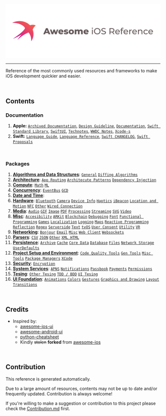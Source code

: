<div align="center">
    <img src="header.webp" alt="Header">
</div>

---

Reference of the most commonly used resources and frameworks to make iOS development quickier and easier.

<br>

## Contents

### Documentation
1. **Apple:** [`Archived Documentation`](https://developer.apple.com/library/archive/navigation/), [`Design Guideline`](https://developer.apple.com/design/human-interface-guidelines), [`Documentation`](https://developer.apple.com/documentation), [`Swift Standard Library`](https://developer.apple.com/documentation/swift), [`SwiftUI`](https://developer.apple.com/documentation/swiftui), [`Technotes`](https://developer.apple.com/documentation/technotes), [`WWDC Notes`](https://www.wwdcnotes.com/), [`Xcode-s`](https://xcodereleases.com/)
1. **Swift:** [`Language Guide`](https://docs.swift.org/swift-book/documentation/the-swift-programming-language/thebasics/), [`Language Reference`](https://docs.swift.org/swift-book/documentation/the-swift-programming-language/aboutthelanguagereference/), [`Swift CHANGELOG`](https://github.com/apple/swift/blob/main/CHANGELOG.md), [`Swift Proposals`](https://github.com/apple/swift-evolution/tree/main/proposals)

<br>

### Packages

1. [**Algorithms and Data Structures**](pages/algorithms_and_data_structures.md): [`General`](pages/algorithms_and_data_structures.md#general) [`Diffing Algorithms`](pages/algorithms_and_data_structures.md#diffing-algorithms)
1. [**Architecture**](pages/architecture.md): [`App Routing`](pages/architecture.md#app-routing) [`Architecute Patterns`](pages/architecture.md#architecute-patterns) [`Dependency Injection`](pages/architecture.md#dependency-injection)
1. [**Compute**](pages/compute.md): [`Math`](pages/compute.md#math) [`ML`](pages/compute.md#ml)
1. [**Concurrency**](pages/concurrency.md): [`EventBus`](pages/concurrency.md#eventbus) [`GCD`](pages/concurrency.md#gcd)
1. [**Date and Time**](pages/date_and_time.md):
1. [**Hardware**](pages/hardware.md): [`Bluetooth`](pages/hardware.md#bluetooth) [`Camera`](pages/hardware.md#camera) [`Device Info`](pages/hardware.md#device-info) [`Haptics`](pages/hardware.md#haptics) [`iBeacon`](pages/hardware.md#ibeacon) [`Location and Motion`](pages/hardware.md#location-and-motion) [`NFC`](pages/hardware.md#nfc) [`Other`](pages/hardware.md#other) [`Wired Connection`](pages/hardware.md#wired-connection)
1. [**Media**](pages/media.md): [`Audio`](pages/media.md#audio) [`GIF`](pages/media.md#gif) [`Image`](pages/media.md#image) [`PDF`](pages/media.md#pdf) [`Processing`](pages/media.md#processing) [`Streaming`](pages/media.md#streaming) [`SVG`](pages/media.md#svg) [`Video`](pages/media.md#video)
1. [**Misc**](pages/misc.md): [`Accesibility`](pages/misc.md#accesibility) [`ARKit`](pages/misc.md#arkit) [`Blockchain`](pages/misc.md#blockchain) [`Debugging`](pages/misc.md#debugging) [`Font`](pages/misc.md#font) [`Functional Programming`](pages/misc.md#functional-programming) [`Games`](pages/misc.md#games) [`Localization`](pages/misc.md#localization) [`Logging`](pages/misc.md#logging) [`Maps`](pages/misc.md#maps) [`Reactive Programming`](pages/misc.md#reactive-programming) [`Reflection`](pages/misc.md#reflection) [`Regex`](pages/misc.md#regex) [`Serverside`](pages/misc.md#serverside) [`Text`](pages/misc.md#text) [`tvOS`](pages/misc.md#tvos) [`User Consent`](pages/misc.md#user-consent) [`Utility`](pages/misc.md#utility) [`VR`](pages/misc.md#vr)
1. [**Networking**](pages/networking.md): [`Bonjour`](pages/networking.md#bonjour) [`Email`](pages/networking.md#email) [`Misc`](pages/networking.md#misc) [`Web Client`](pages/networking.md#web-client) [`Websockets`](pages/networking.md#websockets)
1. [**Parsers**](pages/parsers.md): [`CSV`](pages/parsers.md#csv) [`JSON`](pages/parsers.md#json) [`Other`](pages/parsers.md#other) [`XML HTML`](pages/parsers.md#xml-html)
1. [**Persistence**](pages/persistence.md): [`Archive`](pages/persistence.md#archive) [`Cache`](pages/persistence.md#cache) [`Core Data`](pages/persistence.md#core-data) [`Database`](pages/persistence.md#database) [`Files`](pages/persistence.md#files) [`Network Storage`](pages/persistence.md#network-storage) [`UserDefaults`](pages/persistence.md#userdefaults)
1. [**Project Setup and Environment**](pages/project_setup_and_environment.md): [`Code Quality Tools`](pages/project_setup_and_environment.md#code-quality-tools) [`Gen Tools`](pages/project_setup_and_environment.md#gen-tools) [`Misc Tools`](pages/project_setup_and_environment.md#misc-tools) [`Package Managers`](pages/project_setup_and_environment.md#package-managers) [`XCode`](pages/project_setup_and_environment.md#xcode)
1. [**Security**](pages/security.md): [`Encryption`](pages/security.md#encryption)
1. [**System Services**](pages/system_services.md): [`APNS`](pages/system_services.md#apns) [`Notifications`](pages/system_services.md#notifications) [`Passbook`](pages/system_services.md#passbook) [`Payments`](pages/system_services.md#payments) [`Permissions`](pages/system_services.md#permissions)
1. [**Tesing**](pages/tesing.md): [`Other Tesing`](pages/tesing.md#other-tesing) [`TDD / BDD`](pages/tesing.md#tdd-/-bdd) [`UI Tesing`](pages/tesing.md#ui-tesing)
1. [**UI Foundation**](pages/ui_foundation.md): [`Animations`](pages/ui_foundation.md#animations) [`Colors`](pages/ui_foundation.md#colors) [`Gestures`](pages/ui_foundation.md#gestures) [`Graphics and Drawing`](pages/ui_foundation.md#graphics-and-drawing) [`Layout`](pages/ui_foundation.md#layout) [`Transitions`](pages/ui_foundation.md#transitions)

<br>

## Credits

- Inspired by:
  - [awesome-ios-ui](https://github.com/cjwirth/awesome-ios-ui)
  - [awesome-android-ui](https://github.com/wasabeef/awesome-android-ui)
  - [python-cheatsheet](https://github.com/gto76/python-cheatsheet)
  - Kindly ~~stolen~~ **forked** from [awesome-ios](https://github.com/vsouza/awesome-ios)

<br>

## Contribution
This reference is generated automatically. 

Due to a large amount of resources, contents may not be up to date and/or frequently updated. Contribution is always welcome!

If you're willing to make a suggestion or contribution to this project please check the [Contribution.md](CONTRIBUTION.md) first.